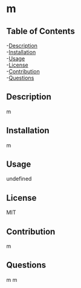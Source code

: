 
# m
    
    
## Table of Contents
-[Description](#description)<br/>
-[Installation](#installation)<br/>
-[Usage](#usage)<br/>
-[License](#license)<br/>
-[Contribution](#contribution)<br/>
-[Questions](#questions)<br/>
    
## Description
m

## Installation
m

## Usage
undefined

## License
MIT
    
## Contribution
m

## Questions
m
m
